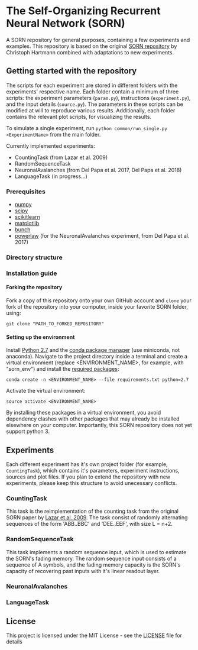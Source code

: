 # The Self-Organizing Recurrent Neural Network (SORN)

A SORN repository for general purposes, containing a few experiments and examples. This repository is based on the original [SORN repository](https://github.com/chrhartm/SORN) by Christoph Hartmann combined with adaptations to new experiments.  

## Getting started with the repository

The scripts for each experiment are stored in different folders with the experiments' respective name. Each folder contain a minimum of three scripts: the experiment parameters (`param.py`), instructions (`experiment.py`), and the input details (`source.py`). The parameters in these scripts can be modified at will to reproduce various results. Additionally, each folder contains the relevant plot scripts, for visualizing the results.

To simulate a single experiment, run `python common/run_single.py <ExperimentName>` from the main folder.

Currently implemented experiments: 

* CountingTask (from Lazar et al. 2009)
* RandomSequenceTask
* NeuronalAvalanches (from Del Papa et al. 2017, Del Papa et al. 2018)
* LanguageTask (in progress...)

### Prerequisites

* [numpy](http://www.numpy.org/)
* [scipy](https://www.scipy.org/)
* [scikitlearn](http://scikit-learn.org/)
* [matplotlib](https://matplotlib.org/)
* [bunch](https://pypi.python.org/pypi/bunch)
* [powerlaw](https://pypi.python.org/pypi/powerlaw) (for the NeuronalAvalanches experiment, from Del Papa et al. 2017)

### Directory structure

### Installation guide

#### Forking the repository

Fork a copy of this repository onto your own GitHub account and `clone` your fork of the repository into your computer, inside your favorite SORN folder, using:

`git clone "PATH_TO_FORKED_REPOSITORY"`

#### Setting up the environment

Install [Python 2.7](https://www.python.org/download/releases/2.7/) and the [conda package manager](https://conda.io/miniconda.html) (use miniconda, not anaconda). Navigate to the project directory inside a terminal and create a virtual environment (replace <ENVIRONMENT_NAME>, for example, with "sorn_env") and install the [required packages](https://github.com/delpapa/sorn/blob/master/requirements.txt):

`conda create -n <ENVIRONMENT_NAME> --file requirements.txt python=2.7`

Activate the virtual environment:

`source activate <ENVIRONMENT_NAME>`

By installing these packages in a virtual environment, you avoid dependency clashes with other packages that may already be installed elsewhere on your computer. Importantly, this SORN repository does not yet support python 3.

## Experiments

Each different experiment has it's own project folder (for example, `CountingTask`), which contains it's parameters, experiment instructions, sources and plot files. If you plan to extend the repository with new experiments, please keep this structure to avoid unecessary conflicts.

### CountingTask

This task is the reimplementation of the counting task from the original SORN paper by [Lazar et al. 2009](http://journal.frontiersin.org/article/10.3389/neuro.10.023.2009/full). The task consist of randomly alternating sequences of the form 'ABB..BBC' and 'DEE..EEF', with size L = n+2.

### RandomSequenceTask

This task implements a random sequence input, which is used to estimate the SORN's fading memory. The random sequence input consists of a sequence of A symbols, and the fading memory capacity is the SORN's capacity of recovering past inputs with it's linear readout layer.

### NeuronalAvalanches

### LanguageTask

## License

This project is licensed under the MIT License - see the [LICENSE](LICENSE) file for details
